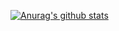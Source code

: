 [![Anurag's github stats](https://github-readme-stats.vercel.app/api?username=TtTRz)](https://github.com/anuraghazra/github-readme-stats)
